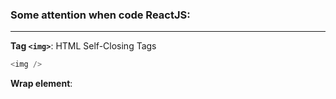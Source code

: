 ### Some attention when code ReactJS:
---

**Tag ```<img>```**: HTML Self-Closing Tags

```javascript
<img />
```

**Wrap element**:
